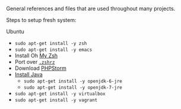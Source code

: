 General references and files that are used throughout many projects.

Steps to setup fresh system:

Ubuntu
* `sudo apt-get install -y zsh`
* `sudo apt-get install -y emacs`
* Install Oh [My Zsh](https://github.com/robbyrussell/oh-my-zsh)
* Port over [`.zshrz`](https://github.com/pajtai/Reference/blob/master/.zshrc)
* Download [PHPStorm](http://www.jetbrains.com/phpstorm/)
* [Install Java](https://help.ubuntu.com/community/Java)
  * `sudo apt-get install -y openjdk-6-jre`  
  * `sudo apt-get install -y openjdk-7-jre`
* `sudo apt-get install -y virtualbox`
* `sudo apt-get install -y vagrant`
